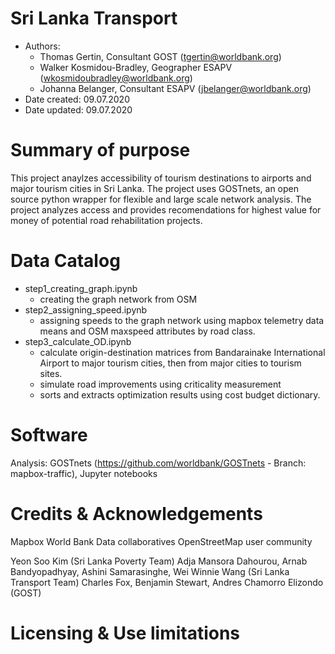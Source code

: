 # Sri Lanka Transport
- Authors: 
	- Thomas Gertin, Consultant GOST (tgertin@worldbank.org)
	- Walker Kosmidou-Bradley, Geographer ESAPV (wkosmidoubradley@worldbank.org)
	- Johanna Belanger, Consultant ESAPV (jbelanger@worldbank.org)
- Date created: 09.07.2020
- Date updated: 09.07.2020

# Summary of purpose 
This project anaylzes accessibility of tourism destinations to airports and major tourism cities in Sri Lanka. 
The project uses GOSTnets, an open source python wrapper for flexible and large scale network analysis. 
The project analyzes access and provides recomendations for highest value for money of potential road rehabilitation projects.

# Data Catalog

- step1_creating_graph.ipynb
	- creating the graph network from OSM
- step2_assigning_speed.ipynb
	- assigning speeds to the graph network using mapbox telemetry data means and OSM maxspeed attributes by road class.
- step3_calculate_OD.ipynb
	- calculate origin-destination matrices from Bandarainake International Airport to major tourism cities, then from major cities to tourism sites.
	- simulate road improvements using criticality measurement
	- sorts and extracts optimization results using cost budget dictionary. 

# Software
Analysis: GOSTnets (https://github.com/worldbank/GOSTnets - Branch: mapbox-traffic), Jupyter notebooks

# Credits & Acknowledgements
Mapbox 
World Bank Data collaboratives
OpenStreetMap user community

Yeon Soo Kim (Sri Lanka Poverty Team)
Adja Mansora Dahourou, Arnab Bandyopadhyay, Ashini Samarasinghe, Wei Winnie Wang (Sri Lanka Transport Team)
Charles Fox, Benjamin Stewart, Andres Chamorro Elizondo (GOST)

# Licensing & Use limitations
